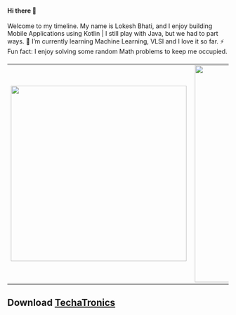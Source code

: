 

<h4 align="left">
 Hi there 👋
</h4>
<p align="left">
Welcome to my timeline. My name is Lokesh Bhati, and I enjoy building Mobile Applications using Kotlin | I still play with Java, but we had to part ways. 
 🌱 I’m currently learning Machine Learning, VLSI and I love it so far.
 ⚡ Fun fact: I enjoy solving some random Math problems to keep me occupied.
<h5 align="left">
<center>
<table>
  <tr>
      <td><img width="400px" align="left" src="https://github-readme-stats.vercel.app/api/top-langs/?username=Bhati1998&hide=html&layout=compact" /></td>
      <td><img width="495px" align="left" src="https://github-readme-stats.vercel.app/api?username=Bhati1998&theme=default" /></td>
  </tr>   
</table>
</center>

  
 ## Download [TechaTronics](https://play.google.com/store/apps/details?id=com.lokeshBhati.techatronics)



